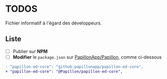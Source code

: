 # TODOS

Fichier informatif à l'égard des développeurs.

## Liste

- [ ] Publier sur **NPM**
- [ ] **Modifier** le `package.json` sur [PapillonApp/Papillon](https://github.com/papillonapp/papillon-ed-core), comme ci-dessous
```diff
- "papillon-ed-core": "github:papillonapp/papillon-ed-core",
+ "papillon-ed-core": "@Papillon/papillon-ed-core",
```
